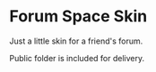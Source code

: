 Forum Space Skin
================

Just a little skin for a friend's forum.

Public folder is included for delivery.

